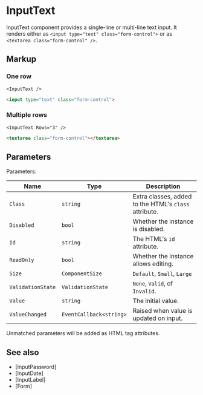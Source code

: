 # InputText

InputText component provides a single-line or multi-line text input. It renders either as `<input type="text" class="form-control">` or as `<textarea class="form-control" />`.

## Markup

### One row

```razor
<InputText />
```

```html
<input type="text" class="form-control">
```

### Multiple rows

```razor
<InputText Rows="3" />
```

```html
<textarea class="form-control"></textarea>
```

## Parameters

Parameters:

| Name | Type | Description |
|------|------|-------------|
| `Class` | `string` | Extra classes, added to the HTML's `class` attribute. |
| `Disabled` | `bool` | Whether the instance is disabled. |
| `Id` | `string` | The HTML's `id` attribute. |
| `ReadOnly` | `bool` | Whether the instance allows editing. |
| `Size` | `ComponentSize` | `Default`, `Small`, `Large` |
| `ValidationState` | `ValidationState` | `None`, `Valid`, of `Invalid`. |
| `Value` | `string` | The initial value. |
| `ValueChanged` | `EventCallback<string>` | Raised when value is updated on input. |

Unmatched parameters will be added as HTML tag attributes.

## See also

- [InputPassword]
- [InputDate]
- [InputLabel]
- [Form]
